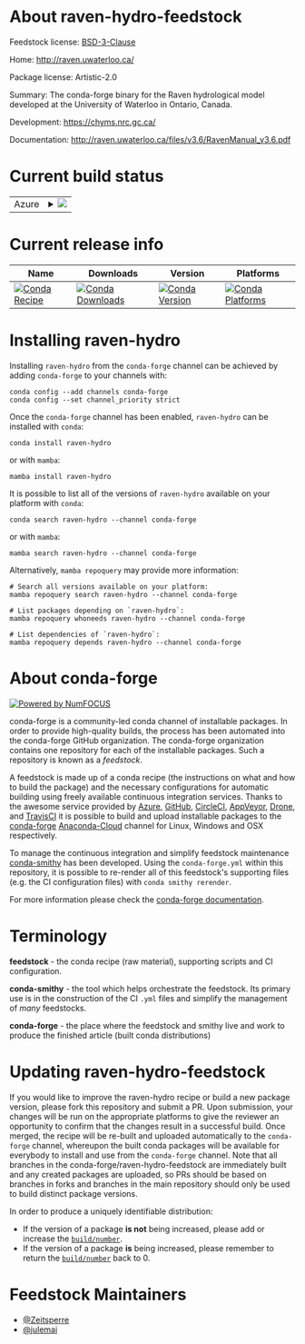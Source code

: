 About raven-hydro-feedstock
===========================

Feedstock license: [BSD-3-Clause](https://github.com/conda-forge/raven-hydro-feedstock/blob/main/LICENSE.txt)

Home: http://raven.uwaterloo.ca/

Package license: Artistic-2.0

Summary: The conda-forge binary for the Raven hydrological model developed at the University of Waterloo in Ontario, Canada.

Development: https://chyms.nrc.gc.ca/

Documentation: http://raven.uwaterloo.ca/files/v3.6/RavenManual_v3.6.pdf

Current build status
====================


<table>
    
  <tr>
    <td>Azure</td>
    <td>
      <details>
        <summary>
          <a href="https://dev.azure.com/conda-forge/feedstock-builds/_build/latest?definitionId=12653&branchName=main">
            <img src="https://dev.azure.com/conda-forge/feedstock-builds/_apis/build/status/raven-hydro-feedstock?branchName=main">
          </a>
        </summary>
        <table>
          <thead><tr><th>Variant</th><th>Status</th></tr></thead>
          <tbody><tr>
              <td>linux_64</td>
              <td>
                <a href="https://dev.azure.com/conda-forge/feedstock-builds/_build/latest?definitionId=12653&branchName=main">
                  <img src="https://dev.azure.com/conda-forge/feedstock-builds/_apis/build/status/raven-hydro-feedstock?branchName=main&jobName=linux&configuration=linux%20linux_64_" alt="variant">
                </a>
              </td>
            </tr><tr>
              <td>osx_64</td>
              <td>
                <a href="https://dev.azure.com/conda-forge/feedstock-builds/_build/latest?definitionId=12653&branchName=main">
                  <img src="https://dev.azure.com/conda-forge/feedstock-builds/_apis/build/status/raven-hydro-feedstock?branchName=main&jobName=osx&configuration=osx%20osx_64_" alt="variant">
                </a>
              </td>
            </tr><tr>
              <td>win_64</td>
              <td>
                <a href="https://dev.azure.com/conda-forge/feedstock-builds/_build/latest?definitionId=12653&branchName=main">
                  <img src="https://dev.azure.com/conda-forge/feedstock-builds/_apis/build/status/raven-hydro-feedstock?branchName=main&jobName=win&configuration=win%20win_64_" alt="variant">
                </a>
              </td>
            </tr>
          </tbody>
        </table>
      </details>
    </td>
  </tr>
</table>

Current release info
====================

| Name | Downloads | Version | Platforms |
| --- | --- | --- | --- |
| [![Conda Recipe](https://img.shields.io/badge/recipe-raven--hydro-green.svg)](https://anaconda.org/conda-forge/raven-hydro) | [![Conda Downloads](https://img.shields.io/conda/dn/conda-forge/raven-hydro.svg)](https://anaconda.org/conda-forge/raven-hydro) | [![Conda Version](https://img.shields.io/conda/vn/conda-forge/raven-hydro.svg)](https://anaconda.org/conda-forge/raven-hydro) | [![Conda Platforms](https://img.shields.io/conda/pn/conda-forge/raven-hydro.svg)](https://anaconda.org/conda-forge/raven-hydro) |

Installing raven-hydro
======================

Installing `raven-hydro` from the `conda-forge` channel can be achieved by adding `conda-forge` to your channels with:

```
conda config --add channels conda-forge
conda config --set channel_priority strict
```

Once the `conda-forge` channel has been enabled, `raven-hydro` can be installed with `conda`:

```
conda install raven-hydro
```

or with `mamba`:

```
mamba install raven-hydro
```

It is possible to list all of the versions of `raven-hydro` available on your platform with `conda`:

```
conda search raven-hydro --channel conda-forge
```

or with `mamba`:

```
mamba search raven-hydro --channel conda-forge
```

Alternatively, `mamba repoquery` may provide more information:

```
# Search all versions available on your platform:
mamba repoquery search raven-hydro --channel conda-forge

# List packages depending on `raven-hydro`:
mamba repoquery whoneeds raven-hydro --channel conda-forge

# List dependencies of `raven-hydro`:
mamba repoquery depends raven-hydro --channel conda-forge
```


About conda-forge
=================

[![Powered by
NumFOCUS](https://img.shields.io/badge/powered%20by-NumFOCUS-orange.svg?style=flat&colorA=E1523D&colorB=007D8A)](https://numfocus.org)

conda-forge is a community-led conda channel of installable packages.
In order to provide high-quality builds, the process has been automated into the
conda-forge GitHub organization. The conda-forge organization contains one repository
for each of the installable packages. Such a repository is known as a *feedstock*.

A feedstock is made up of a conda recipe (the instructions on what and how to build
the package) and the necessary configurations for automatic building using freely
available continuous integration services. Thanks to the awesome service provided by
[Azure](https://azure.microsoft.com/en-us/services/devops/), [GitHub](https://github.com/),
[CircleCI](https://circleci.com/), [AppVeyor](https://www.appveyor.com/),
[Drone](https://cloud.drone.io/welcome), and [TravisCI](https://travis-ci.com/)
it is possible to build and upload installable packages to the
[conda-forge](https://anaconda.org/conda-forge) [Anaconda-Cloud](https://anaconda.org/)
channel for Linux, Windows and OSX respectively.

To manage the continuous integration and simplify feedstock maintenance
[conda-smithy](https://github.com/conda-forge/conda-smithy) has been developed.
Using the ``conda-forge.yml`` within this repository, it is possible to re-render all of
this feedstock's supporting files (e.g. the CI configuration files) with ``conda smithy rerender``.

For more information please check the [conda-forge documentation](https://conda-forge.org/docs/).

Terminology
===========

**feedstock** - the conda recipe (raw material), supporting scripts and CI configuration.

**conda-smithy** - the tool which helps orchestrate the feedstock.
                   Its primary use is in the construction of the CI ``.yml`` files
                   and simplify the management of *many* feedstocks.

**conda-forge** - the place where the feedstock and smithy live and work to
                  produce the finished article (built conda distributions)


Updating raven-hydro-feedstock
==============================

If you would like to improve the raven-hydro recipe or build a new
package version, please fork this repository and submit a PR. Upon submission,
your changes will be run on the appropriate platforms to give the reviewer an
opportunity to confirm that the changes result in a successful build. Once
merged, the recipe will be re-built and uploaded automatically to the
`conda-forge` channel, whereupon the built conda packages will be available for
everybody to install and use from the `conda-forge` channel.
Note that all branches in the conda-forge/raven-hydro-feedstock are
immediately built and any created packages are uploaded, so PRs should be based
on branches in forks and branches in the main repository should only be used to
build distinct package versions.

In order to produce a uniquely identifiable distribution:
 * If the version of a package **is not** being increased, please add or increase
   the [``build/number``](https://docs.conda.io/projects/conda-build/en/latest/resources/define-metadata.html#build-number-and-string).
 * If the version of a package **is** being increased, please remember to return
   the [``build/number``](https://docs.conda.io/projects/conda-build/en/latest/resources/define-metadata.html#build-number-and-string)
   back to 0.

Feedstock Maintainers
=====================

* [@Zeitsperre](https://github.com/Zeitsperre/)
* [@julemai](https://github.com/julemai/)

